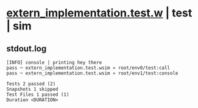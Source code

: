 # [extern_implementation.test.w](../../../../../tests/valid/extern_implementation.test.w) | test | sim

## stdout.log
```log
[INFO] console | printing hey there
pass ─ extern_implementation.test.wsim » root/env0/test:call   
pass ─ extern_implementation.test.wsim » root/env1/test:console

Tests 2 passed (2)
Snapshots 1 skipped
Test Files 1 passed (1)
Duration <DURATION>
```

